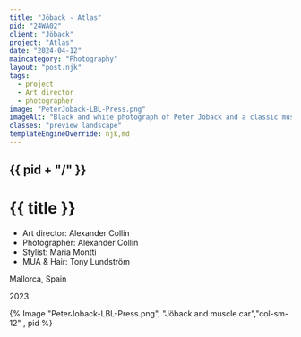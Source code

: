 ```yaml
---
title: "Jöback - Atlas"
pid: "24WA02"
client: "Jöback"
project: "Atlas"
date: "2024-04-12"
maincategory: "Photography"
layout: "post.njk"
tags:
  - project
  - Art director
  - photographer
image: "PeterJoback-LBL-Press.png"
imageAlt: "Black and white photograph of Peter Jöback and a classic muscle car"
classes: "preview landscape"
templateEngineOverride: njk,md
---
```


## {{  pid + "/" }}
# {{ title }}

- Art director: Alexander Collin
- Photographer: Alexander Collin
- Stylist: Maria Montti
- MUA & Hair: Tony Lundström

Mallorca, Spain

2023
<!-- split -->
{% Image "PeterJoback-LBL-Press.png", "Jöback and muscle car","col-sm-12" , pid %}